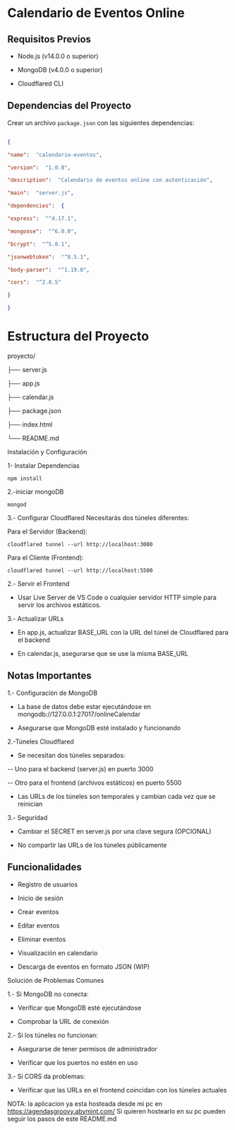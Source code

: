 # Calendario de Eventos Online

  

## Requisitos Previos

- Node.js (v14.0.0 o superior)

- MongoDB (v4.0.0 o superior)

- Cloudflared CLI

  

## Dependencias del Proyecto

Crear un archivo `package.json` con las siguientes dependencias:

  

```json:package.json

{

"name":  "calendario-eventos",

"version":  "1.0.0",

"description":  "Calendario de eventos online con autenticación",

"main":  "server.js",

"dependencies":  {

"express":  "^4.17.1",

"mongoose":  "^6.0.0",

"bcrypt":  "^5.0.1",

"jsonwebtoken":  "^8.5.1",

"body-parser":  "^1.19.0",

"cors":  "^2.8.5"

}

}
```
  
  

# Estructura del Proyecto

  

proyecto/

├── server.js

├── app.js

├── calendar.js

├── package.json

├── index.html

└── README.md

  

Instalación y Configuración

1- Instalar Dependencias

  

```npm install```

2.-iniciar mongoDB

```mongod```

3.- Configurar Cloudflared Necesitarás dos túneles diferentes:

Para el Servidor (Backend):

```cloudflared tunnel --url http://localhost:3000```

Para el Cliente (Frontend):

```cloudflared tunnel --url http://localhost:5500```

  

2.- Servir el Frontend
- Usar Live Server de VS Code o cualquier servidor HTTP simple para servir los archivos estáticos.

  

3.- Actualizar URLs

  

- En app.js, actualizar BASE_URL con la URL del túnel de Cloudflared para el backend

- En calendar.js, asegurarse que se use la misma BASE_URL

## Notas Importantes

1.- Configuración de MongoDB

- La base de datos debe estar ejecutándose en mongodb://127.0.0.1:27017/onlineCalendar

- Asegurarse que MongoDB esté instalado y funcionando

2.-Túneles Cloudflared

- Se necesitan dos túneles separados:

-- Uno para el backend (server.js) en puerto 3000

-- Otro para el frontend (archivos estáticos) en puerto 5500

- Las URLs de los túneles son temporales y cambian cada vez que se reinician

3.- Seguridad

- Cambiar el SECRET en server.js por una clave segura (OPCIONAL)

- No compartir las URLs de los túneles públicamente

## Funcionalidades

- Registro de usuarios

- Inicio de sesión

- Crear eventos

- Editar eventos

- Eliminar eventos

- Visualización en calendario

- Descarga de eventos en formato JSON (WIP)

  

Solución de Problemas Comunes

1.- Si MongoDB no conecta:

  

- Verificar que MongoDB esté ejecutándose

- Comprobar la URL de conexión

  

2.- Si los túneles no funcionan:

  

- Asegurarse de tener permisos de administrador

- Verificar que los puertos no estén en uso

3.- Si CORS da problemas:

  
- Verificar que las URLs en el frontend coincidan con los túneles actuales

NOTA: la aplicacion ya esta hosteada desde mi pc en https://agendasgroovy.abymint.com/
Si quieren hostearlo en su pc pueden seguir los pasos de este README.md
